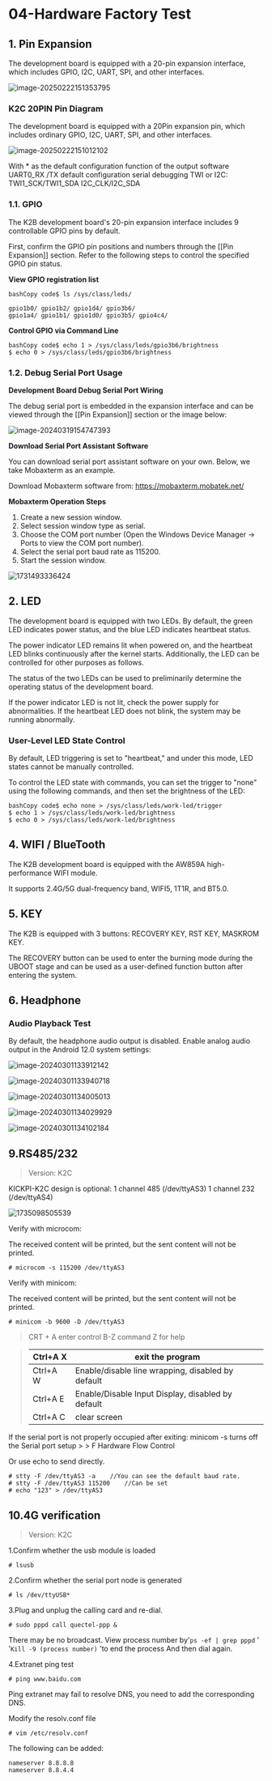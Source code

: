 # 04-Hardware Factory Test



## 1. Pin Expansion

The development board is equipped with a 20-pin expansion interface, which includes GPIO, I2C, UART, SPI, and other interfaces.

![image-20250222151353795](http://tanzhtanzh.oss-cn-shenzhen.aliyuncs.com/img/image-20250222151353795.png)

### K2C 20PIN Pin Diagram

The development board is equipped with a 20Pin expansion pin, which includes ordinary GPIO, I2C, UART, SPI, and other interfaces.

![image-20250222151012102](http://tanzhtanzh.oss-cn-shenzhen.aliyuncs.com/img/image-20250222151012102.png)

With * as the default configuration function of the output software
UART0_RX /TX default configuration serial debugging
TWI or I2C: TWI1_SCK/TWI1_SDA I2C_CLK/I2C_SDA

### 1.1. GPIO

The K2B development board's 20-pin expansion interface includes 9 controllable GPIO pins by default.

First, confirm the GPIO pin positions and numbers through the [[Pin Expansion]] section. Refer to the following steps to control the specified GPIO pin status.

**View GPIO registration list**

```
bashCopy code$ ls /sys/class/leds/

gpio1b0/ gpio1b2/ gpio1d4/ gpio3b6/ 
gpio1a4/ gpio1b1/ gpio1d0/ gpio3b5/ gpio4c4/
```

**Control GPIO via Command Line**

```
bashCopy code$ echo 1 > /sys/class/leds/gpio3b6/brightness
$ echo 0 > /sys/class/leds/gpio3b6/brightness
```



### 1.2. Debug Serial Port Usage

**Development Board Debug Serial Port Wiring**

The debug serial port is embedded in the expansion interface and can be viewed through the [[Pin Expansion]] section or the image below:

![image-20240319154747393](http://tanzhtanzh.oss-cn-shenzhen.aliyuncs.com/img/image-20240319154747393.png)

**Download Serial Port Assistant Software**

You can download serial port assistant software on your own. Below, we take Mobaxterm as an example.

Download Mobaxterm software from: https://mobaxterm.mobatek.net/

**Mobaxterm Operation Steps**

1. Create a new session window.
2. Select session window type as serial.
3. Choose the COM port number (Open the Windows Device Manager -> Ports to view the COM port number).
4. Select the serial port baud rate as 115200.
5. Start the session window.

![1731493336424](http://tanzhtanzh.oss-cn-shenzhen.aliyuncs.com/img/1731493336424.png)

## 2. LED

The development board is equipped with two LEDs. By default, the green LED indicates power status, and the blue LED indicates heartbeat status.

The power indicator LED remains lit when powered on, and the heartbeat LED blinks continuously after the kernel starts. Additionally, the LED can be controlled for other purposes as follows.

The status of the two LEDs can be used to preliminarily determine the operating status of the development board.

If the power indicator LED is not lit, check the power supply for abnormalities. If the heartbeat LED does not blink, the system may be running abnormally.



### User-Level LED State Control

By default, LED triggering is set to "heartbeat," and under this mode, LED states cannot be manually controlled.

To control the LED state with commands, you can set the trigger to "none" using the following commands, and then set the brightness of the LED:

```
bashCopy code$ echo none > /sys/class/leds/work-led/trigger
$ echo 1 > /sys/class/leds/work-led/brightness
$ echo 0 > /sys/class/leds/work-led/brightness
```



## 4. WIFI / BlueTooth

The K2B development board is equipped with the AW859A high-performance WIFI module.

It supports 2.4G/5G dual-frequency band, WIFI5, 1T1R, and BT5.0.



## 5. KEY

The K2B is equipped with 3 buttons: RECOVERY KEY, RST KEY, MASKROM KEY.

The RECOVERY button can be used to enter the burning mode during the UBOOT stage and can be used as a user-defined function button after entering the system.



## 6. Headphone

### Audio Playback Test

By default, the headphone audio output is disabled. Enable analog audio output in the Android 12.0 system settings:

![image-20240301133912142](http://tanzhtanzh.oss-cn-shenzhen.aliyuncs.com/img/image-20240301133912142.png)

![image-20240301133940718](http://tanzhtanzh.oss-cn-shenzhen.aliyuncs.com/img/image-20240301133940718.png)

![image-20240301134005013](http://tanzhtanzh.oss-cn-shenzhen.aliyuncs.com/img/image-20240301134005013.png)

![image-20240301134029929](http://tanzhtanzh.oss-cn-shenzhen.aliyuncs.com/img/image-20240301134029929.png)

![image-20240301134102184](http://tanzhtanzh.oss-cn-shenzhen.aliyuncs.com/img/image-20240301134102184.png)

## 9.RS485/232

> Version: K2C

KICKPI-K2C design is optional: 1 channel 485 (/dev/ttyAS3) 1 channel 232 (/dev/ttyAS4)

![1735098505539](http://tanzhtanzh.oss-cn-shenzhen.aliyuncs.com/img/1735098505539.jpg)

Verify with microcom:

The received content will be printed, but the sent content will not be printed.

```shell
# microcom -s 115200 /dev/ttyAS3
```

Verify with minicom:

The received content will be printed, but the sent content will not be printed.

```shell
# minicom -b 9600 -D /dev/ttyAS3
```

> CRT + A enter control B-Z command Z for help

> | Ctrl+A X | exit the program                                  |
> | -------- | ------------------------------------------------- |
> | Ctrl+A W | Enable/disable line wrapping, disabled by default |
> | Ctrl+A E | Enable/Disable Input Display, disabled by default |
> | Ctrl+A C | clear screen                                      |

If the serial port is not properly occupied after exiting: minicom -s turns off the Serial port setup > > F Hardware Flow Control

Or use echo to send directly.

```shell
# stty -F /dev/ttyAS3 -a 	//You can see the default baud rate.
# stty -F /dev/ttyAS3 115200 	//Can be set
# echo "123" > /dev/ttyAS3
```



## 10.4G verification

> Version: K2C

1.Confirm whether the usb module is loaded

```shell
# lsusb
```

2.Confirm whether the serial port node is generated

```shell
# ls /dev/ttyUSB*
```

3.Plug and unplug the calling card and re-dial.

```shell
# sudo pppd call quectel-ppp &
```

There may be no broadcast.
View process number by'`ps -ef | grep pppd` '
'`Kill -9 (process number)` 'to end the process
And then dial again.

4.Extranet ping test

```shell
# ping www.baidu.com
```

Ping extranet may fail to resolve DNS, you need to add the corresponding DNS.

Modify the resolv.conf file

```shell
# vim /etc/resolv.conf
```

The following can be added:

```shell
nameserver 8.8.8.8
nameserver 8.8.4.4
```

